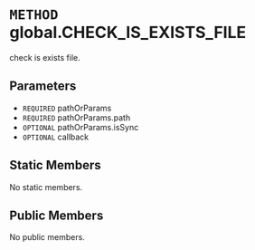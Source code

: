 # `METHOD` global.CHECK_IS_EXISTS_FILE
check is exists file.

## Parameters
* `REQUIRED` pathOrParams 
* `REQUIRED` pathOrParams.path 
* `OPTIONAL` pathOrParams.isSync 
* `OPTIONAL` callback 

## Static Members
No static members.

## Public Members
No public members.
